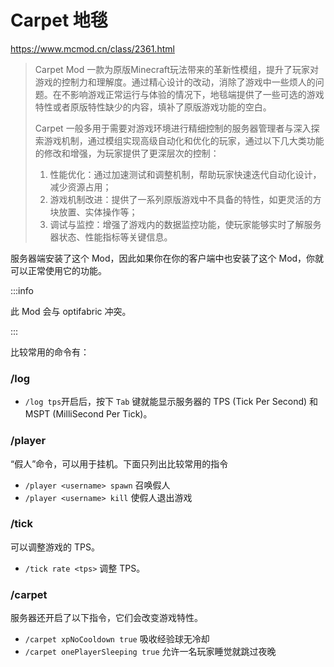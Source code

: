 # Carpet 地毯
https://www.mcmod.cn/class/2361.html

> Carpet Mod 一款为原版Minecraft玩法带来的革新性模组，提升了玩家对游戏的控制力和理解度。通过精心设计的改动，消除了游戏中一些烦人的问题。在不影响游戏正常运行与体验的情况下，地毯端提供了一些可选的游戏特性或者原版特性缺少的内容，填补了原版游戏功能的空白。
>
> Carpet 一般多用于需要对游戏环境进行精细控制的服务器管理者与深入探索游戏机制，通过模组实现高级自动化和优化的玩家，通过以下几大类功能的修改和增强，为玩家提供了更深层次的控制：
>
> 1. 性能优化：通过加速测试和调整机制，帮助玩家快速迭代自动化设计，减少资源占用；
> 2. 游戏机制改进：提供了一系列原版游戏中不具备的特性，如更灵活的方块放置、实体操作等；
> 3. 调试与监控：增强了游戏内的数据监控功能，使玩家能够实时了解服务器状态、性能指标等关键信息。

服务器端安装了这个 Mod，因此如果你在你的客户端中也安装了这个 Mod，你就可以正常使用它的功能。

:::info

此 Mod 会与 optifabric 冲突。

:::

比较常用的命令有：

### /log

- `/log tps`开启后，按下 `Tab` 键就能显示服务器的 TPS (Tick Per Second) 和 MSPT (MilliSecond Per Tick)。

### /player

“假人”命令，可以用于挂机。下面只列出比较常用的指令

- `/player <username> spawn` 召唤假人
- `/player <username> kill` 使假人退出游戏

### /tick

可以调整游戏的 TPS。

- `/tick rate <tps>` 调整 TPS。

### /carpet

服务器还开启了以下指令，它们会改变游戏特性。

- `/carpet xpNoCooldown true` 吸收经验球无冷却
- `/carpet onePlayerSleeping true` 允许一名玩家睡觉就跳过夜晚
